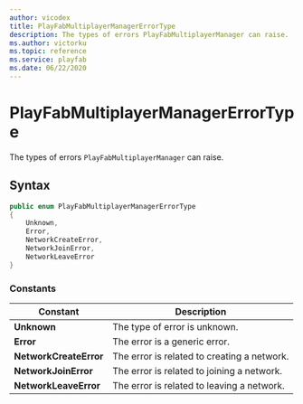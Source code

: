 ```yaml
---
author: vicodex
title: PlayFabMultiplayerManagerErrorType
description: The types of errors PlayFabMultiplayerManager can raise.
ms.author: victorku
ms.topic: reference
ms.service: playfab
ms.date: 06/22/2020
---
```


# PlayFabMultiplayerManagerErrorType

The types of errors `PlayFabMultiplayerManager` can raise.

## Syntax

```csharp
public enum PlayFabMultiplayerManagerErrorType
{
    Unknown,
    Error,
    NetworkCreateError,
    NetworkJoinError,
    NetworkLeaveError
}
```

### Constants

| **Constant** | **Description** |
| --- | --- |
| **Unknown** | The type of error is unknown. |
| **Error** | The error is a generic error. |
| **NetworkCreateError** | The error is related to creating a network. |
| **NetworkJoinError** | The error is related to joining a network. |
| **NetworkLeaveError** | The error is related to leaving a network. |